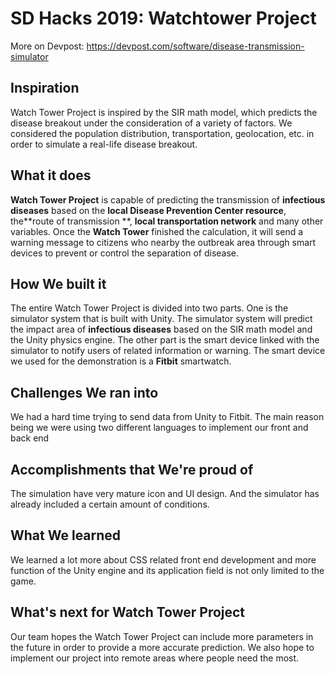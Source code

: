 # SD Hacks 2019: Watchtower Project
More on Devpost: https://devpost.com/software/disease-transmission-simulator

## Inspiration
Watch Tower Project is inspired by the SIR math model, which predicts the disease breakout under the consideration of a variety of factors. We considered the population distribution, transportation, geolocation, etc. in order to simulate a real-life disease breakout.
## What it does
**Watch Tower Project** is capable of predicting the transmission of **infectious diseases** based on the **local Disease Prevention Center resource**, the**route of transmission **, **local transportation network** and many other variables. Once the **Watch Tower** finished the calculation, it will send a warning message to citizens who nearby the outbreak area through smart devices to prevent or control the separation of disease. 
## How We built it
The entire Watch Tower Project is divided into two parts. One is the simulator system that is built with Unity. The simulator system will predict the impact area of **infectious diseases** based on the SIR math model and the Unity physics engine. The other part is the smart device linked with the simulator to notify users of related information or warning. The smart device we used for the demonstration is a **Fitbit** smartwatch.
## Challenges We ran into
We had a hard time trying to send data from Unity to Fitbit. The main reason being we were using two different languages to implement our front and back end
## Accomplishments that We're proud of
The simulation have very mature icon and UI design. And the simulator has already included a certain amount of conditions.
## What We learned
We learned a lot more about CSS related front end development and more function of the Unity engine and its application field is not only limited to the game.
## What's next for Watch Tower Project
Our team hopes the Watch Tower Project can include more parameters in the future in order to provide a more accurate prediction. We also hope to implement our project into remote areas where people need the most. 
